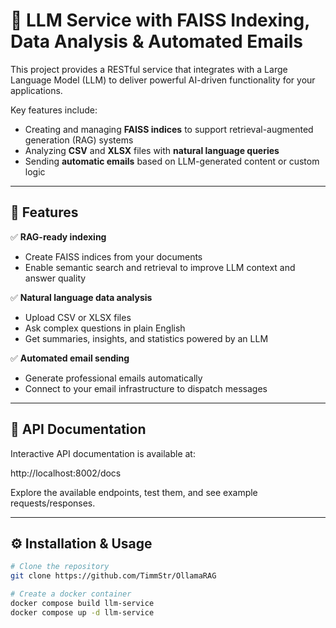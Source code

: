 # 🧠 LLM Service with FAISS Indexing, Data Analysis & Automated Emails

This project provides a RESTful service that integrates with a Large Language Model (LLM) to deliver powerful AI-driven
functionality for your applications.

Key features include:

- Creating and managing **FAISS indices** to support retrieval-augmented generation (RAG) systems
- Analyzing **CSV** and **XLSX** files with **natural language queries**
- Sending **automatic emails** based on LLM-generated content or custom logic

---

## 🚀 **Features**

✅ **RAG-ready indexing**

- Create FAISS indices from your documents
- Enable semantic search and retrieval to improve LLM context and answer quality

✅ **Natural language data analysis**

- Upload CSV or XLSX files
- Ask complex questions in plain English
- Get summaries, insights, and statistics powered by an LLM

✅ **Automated email sending**

- Generate professional emails automatically
- Connect to your email infrastructure to dispatch messages

---

## 📌 **API Documentation**

Interactive API documentation is available at:

http://localhost:8002/docs

Explore the available endpoints, test them, and see example requests/responses.

---

## ⚙️ **Installation & Usage**

```bash
# Clone the repository
git clone https://github.com/TimmStr/OllamaRAG

# Create a docker container
docker compose build llm-service
docker compose up -d llm-service

